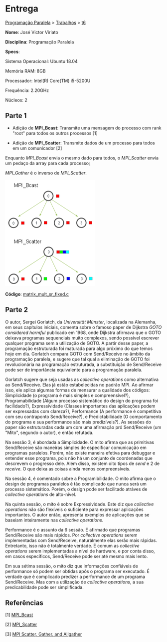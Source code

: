 # Entrega
[Programação Paralela](https://github.com/jviriato/elc139-2019a) > [Trabalhos](trabalhos) > [t6](/trabalhos/t6)

**Nome**: José Victor Viriato

**Disciplina**: Programação Paralela

**Specs**:

Sistema Operacional: Ubuntu 18.04

Memória RAM: 8GB

Processador: Intel(R) Core(TM) i5-5200U

Frequência: 2.20GHz

Núcleos: 2

## Parte 1

* Adição de **MPI_Bcast**: Transmite uma mensagem do processo com rank "root" para todos os outros processos [1]

* Adição de **MPI_Scatter**: Transmite dados de um processo para todos em um comunicador [2]

Enquanto *MPI_Bcast* envia o mesmo dado para todos, o *MPI_Scatter* envia um pedaço da array para cada processo;

*MPI_Gather* é o inverso de *MPI_Scatter*.

![3](exemplo.png)

**Código**: [matrix_mult_sr_fixed.c](matrix_mult_sr_fixed.c)


## Parte 2

O autor, Sergei Gorlatch, da *Universität Münster*, localizada na Alemanha, em seus capítulos iniciais, comenta sobre o famoso paper de Dijkstra *GOTO considered harmful* publicado em 1968, onde Dijkstra afirmava que o GOTO deixava programas sequenciais muito complexos, sendo possível escrever qualquer programa sem a utilização de GOTO. A partir desse paper, a programação estruturada foi maturada para algo próximo do que temos hoje em dia. Gorlatch compara GOTO com Send/Receive no âmbito da programação paralela, e sugere que tal qual a eliminação de GOTO foi revolucionária na programação estruturada, a substituição de Send/Receive pode ser de importância equivalente para a programação paralela.

Gorlatch sugere que seja usadas as *collective operations* como alternativa ao Send/Receive. Elas já estão estabelecidas no padrão MPI. Ao afirmar isso, ele aplica algumas formas de mensurar a qualidade dos códigos: Simplicidade (o programa é mais simples e compreensível?), Programabilidade (Algum processo sistemático do design do programa foi facilidado?), Expressividade (Classes importantes das aplicações podem ser expressadas com clareza?), Performance (A performance é competitiva com seu contraponto Send/Receive?), e Predictabilidade (O comportamento do programa e sua performance são mais predizíveis?). As sessões do paper são estruturadas cada um com uma afirmação pró Send/Receive (um "Mito", segundo o autor), e então refutada.

Na sessão 3, é abordada a Simplicidade. O mito afirma que as primitivas Send/Receive são maneiras simples de especificar comunicação em programas paralelos. Porém, não existe maneira efetiva para debuggar e entender esse programa, pois não há um conjunto de coordenadas que descrevem o progresso dele.
Além disso, existem oito tipos de *send* e 2 de *receive*. O que deixa as coisas ainda menos compreensíveis.


Na sessão 4, é comentado sobre a Programibilidade. O mito afirma que o design de programas paralelos é tão complicado que nunca será um processo sistemático. Porém, o design pode ser facilitado atráves de *collective operations* de alto-nível.

Na quinta sessão, o mito é sobre Expressividade. Este diz que *collective operations* não são flexíveis o suficiente para expressar aplicações importantes. O autor então, apresenta exemplos de aplicações que se baseiam inteiramente nas *collective operations*.

Performance é o assunto da 6 sessão. É afirmado que programas Send/Receive são mais rápidos. Por *collective operations* serem implementadas com Send/Receive, naturalmente elas serão mais rápidas. Entretanto, isso não é totalmente verdade. É comum as *collective operations* serem implementadas a nível de hardware, e por conta disso, em casos específicos, Send/Receive pode ser até mesmo mais lento.

Em sua sétima sessão, o mito diz que informações confiáveis de performance só podem ser obtidas após o programa ser executado. É verdade que é complicado predizer a performance de um programa Send/Receive. Mas com a utilização de *collective operations*, a sua predicabilidade pode ser simplificada.




## Referências
[1] [MPI_Bcast](https://www.mpich.org/static/docs/v3.2/www3/MPI_Bcast.html)

[2] [MPI_Scatter](https://www.mpich.org/static/docs/v3.1/www3/MPI_Scatter.html)

[3] [MPI Scatter, Gather, and Allgather](https://mpitutorial.com/tutorials/mpi-scatter-gather-and-allgather/zh_cn/)
